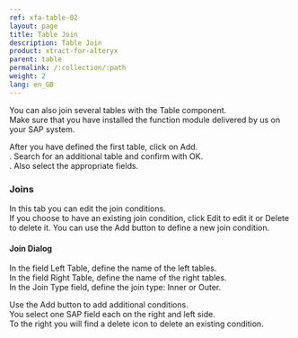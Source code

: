 ```yaml
---
ref: xfa-table-02
layout: page
title: Table Join
description: Table Join
product: xtract-for-alteryx
parent: table
permalink: /:collection/:path
weight: 2
lang: en_GB
---
```


You can also join several tables with the Table component. <br>
Make sure that you have installed the function module delivered by us on your SAP system. <br> 

After you have defined the first table, click on Add. <br>.
Search for an additional table and confirm with OK.<br>. 
Also select the appropriate fields. <br>


### Joins
In this tab you can edit the join conditions.<br> 
If you choose to have an existing join condition, click Edit to edit it or Delete to delete it. 
You can use the Add button to define a new join condition. <br> 


#### Join Dialog
In the field Left Table, define the name of the left tables. <br>
In the field Right Table, define the name of the right tables. <br>
In the Join Type field, define the join type: Inner or Outer. <br>

Use the Add button to add additional conditions. <br>
You select one SAP field each on the right and left side. <br>
To the right you will find a delete icon to delete an existing condition.<br>